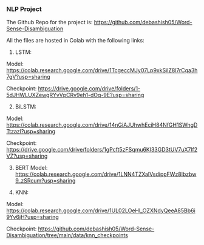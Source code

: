 ### NLP Project

The Github Repo for the project is: https://github.com/debashish05/Word-Sense-Disambiguation


All the files are hosted in Colab with the following links:

1) LSTM: 

Model: https://colab.research.google.com/drive/1TcgeccMJy07Lp9xkSilZ8l7rCqa3h7gV?usp=sharing

Checkpoint: https://drive.google.com/drive/folders/1-5dJHWLUXZewgRYvVpCRv9eh1-dOq-9E?usp=sharing

2) BiLSTM: 

Model: https://colab.research.google.com/drive/14nGiAJUhwhEciH84NfGH1SWngDTtzazl?usp=sharing

Checkpoint: https://drive.google.com/drive/folders/1gPcft5zFSqmu6Kl33GD3tUV7uX7lf2VZ?usp=sharing


3) BERT Model: https://colab.research.google.com/drive/1LNN4TZXaIVsdippFWz8Ibzbw9_zSRcum?usp=sharing

4) KNN:

Model: https://colab.research.google.com/drive/1UL02LOeHl_OZXNdyQeeA85Bb6i9Yv6jH?usp=sharing

Checkpoint: https://github.com/debashish05/Word-Sense-Disambiguation/tree/main/data/knn_checkpoints
